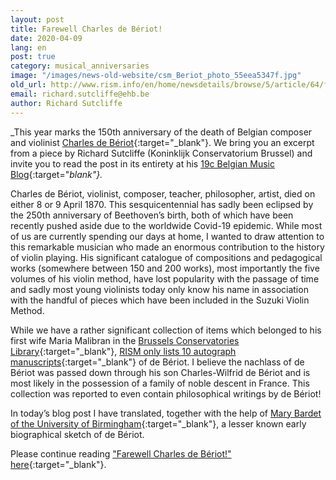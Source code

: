 ```yaml
---
layout: post
title: Farewell Charles de Bériot!
date: 2020-04-09
lang: en
post: true
category: musical_anniversaries
image: "/images/news-old-website/csm_Beriot_photo_55eea5347f.jpg"
old_url: http://www.rism.info/en/home/newsdetails/browse/5/article/64/farewell-charles-de-beriot.html
email: richard.sutcliffe@ehb.be
author: Richard Sutcliffe
---
```


_This year marks the 150th anniversary of the death of Belgian composer and violinist [Charles de Bériot](https://opac.rism.info/search?View=rism&author=Charles+de+B%C3%A9riot){:target="_blank"}. We bring you an excerpt from a piece by Richard Sutcliffe (Koninklijk Conservatorium Brussel) and invite you to read the post in its entirety at his [19c Belgian Music Blog](https://19cbelgian.music.blog/2020/04/07/farewell-charles-de-beriot/){:target="_blank"}._

Charles de Bériot, violinist, composer, teacher, philosopher, artist, died on either 8 or 9 April 1870. This sesquicentennial has sadly been eclipsed by the 250th anniversary of Beethoven’s birth, both of which have been recently pushed aside due to the worldwide Covid-19 epidemic. While most of us are currently spending our days at home, I wanted to draw attention to this remarkable musician who made an enormous contribution to the history of violin playing. His significant catalogue of compositions and pedagogical works (somewhere between 150 and 200 works), most importantly the five volumes of his violin method, have lost popularity with the passage of time and sadly most young violinists today only know his name in association with the handful of pieces which have been included in the Suzuki Violin Method.

While we have a rather significant collection of items which belonged to his first wife Maria Malibran in the [Brussels Conservatories Library](https://en.wikipedia.org/wiki/Maria_Malibran_fund){:target="_blank"}, [RISM only lists 10 autograph manuscripts](https://opac.rism.info/search?View=rism&author=Charles+de+B%C3%A9riot){:target="_blank"} of de Bériot. I believe the nachlass of de Bériot was passed down through his son Charles-Wilfrid de Bériot and is most likely in the possession of a family of noble descent in France. This collection was reported to even contain philosophical writings by de Bériot!

In today’s blog post I have translated, together with the help of [Mary Bardet of the University of Birmingham](https://fr.linkedin.com/in/mary-bardet-2117ba105){:target="_blank"}, a lesser known early biographical sketch of de Bériot.

Please continue reading ["Farewell Charles de Bériot!" here](https://19cbelgian.music.blog/2020/04/07/farewell-charles-de-beriot/){:target="_blank"}.
